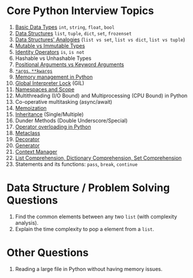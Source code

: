 # Core Python Interview Topics


1. [Basic Data Types](https://github.com/dxillar/python-interview-prep/blob/main/docs/basic-data-types.md) `int`, `string`, `float`, `bool`
1. [Data Structures](https://github.com/dxillar/python-interview-prep/blob/main/docs/inbuilt-data-structures.md) `list`, `tuple`, `dict`, `set`, `frozenset`
1. [Data Structures' Analogies](https://github.com/dxillar/python-interview-prep/blob/main/docs/data-structures-analogies.md) (`list vs set`, `list vs dict`, `list vs tuple`)
1. [Mutable vs Immutable Types](https://github.com/dxillar/python-interview-prep/blob/main/docs/mutable-vs-immutable-types.md)
1. [Identity Operators](https://github.com/dxillar/python-interview-prep/blob/main/docs/identity-operators.md) `is`, `is not`
1. Hashable vs Unhashable Types
1. [Positional Arguments vs Keyword Arguments](https://github.com/dxillar/python-interview-prep/blob/main/docs/positional-keyword-arguments.md)
1. [`*args`, `**kwargs`](https://github.com/dxillar/python-interview-prep/blob/main/docs/args-kwargs.md)
1. [Memory management in Python](https://github.com/dxillar/python-interview-prep/blob/main/docs/memory-management-in-python.md)
1. [Global Interpreter Lock](https://github.com/dxillar/python-interview-prep/blob/main/docs/gil.md) (GIL)
1. [Namespaces and Scope](https://github.com/dxillar/python-interview-prep/blob/main/docs/namespaces-and-scope.md)
1. Multithreading (I/O Bound) and Multiprocessing (CPU Bound) in Python
1. Co-operative multitasking (async/await)
1. [Memoization](https://github.com/dxillar/python-interview-prep/blob/main/docs/memoization.md)
1. [Inheritance](https://github.com/dxillar/python-interview-prep/blob/main/docs/inheritance.md) (Single/Multiple)
1. Dunder Methods (Double Underscore/Special)
1. [Operator overloading in Python](https://github.com/dxillar/python-interview-prep/blob/main/docs/operator-overloading-in-python.md)
1. [Metaclass](https://github.com/dxillar/python-interview-prep/blob/main/docs/metaclass.md)
1. [Decorator](https://github.com/dxillar/python-interview-prep/blob/main/docs/decorator.md)
1. [Generator](https://github.com/dxillar/python-interview-prep/blob/main/docs/generator.md)
1. [Context Manager](https://github.com/dxillar/python-interview-prep/blob/main/docs/context-manager.md)
1. [List Comprehension, Dictionary Comprehension, Set Comprehension](https://github.com/dxillar/python-interview-prep/blob/main/docs/comprehensions.md)
1. Statements and its functions: `pass`, `break`, `continue`



# Data Structure / Problem Solving Questions
1. Find the common elements between any two `list` (with complexity analysis).
1. Explain the time complexity to pop a element from a `list`.


# Other Questions
1. Reading a large file in Python without having memory issues.
